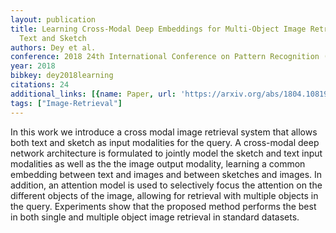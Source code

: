 ```yaml
---
layout: publication
title: Learning Cross-Modal Deep Embeddings for Multi-Object Image Retrieval using
  Text and Sketch
authors: Dey et al.
conference: 2018 24th International Conference on Pattern Recognition (ICPR)
year: 2018
bibkey: dey2018learning
citations: 24
additional_links: [{name: Paper, url: 'https://arxiv.org/abs/1804.10819'}]
tags: ["Image-Retrieval"]
---
```

In this work we introduce a cross modal image retrieval system that allows
both text and sketch as input modalities for the query. A cross-modal deep
network architecture is formulated to jointly model the sketch and text input
modalities as well as the the image output modality, learning a common
embedding between text and images and between sketches and images. In addition,
an attention model is used to selectively focus the attention on the different
objects of the image, allowing for retrieval with multiple objects in the
query. Experiments show that the proposed method performs the best in both
single and multiple object image retrieval in standard datasets.